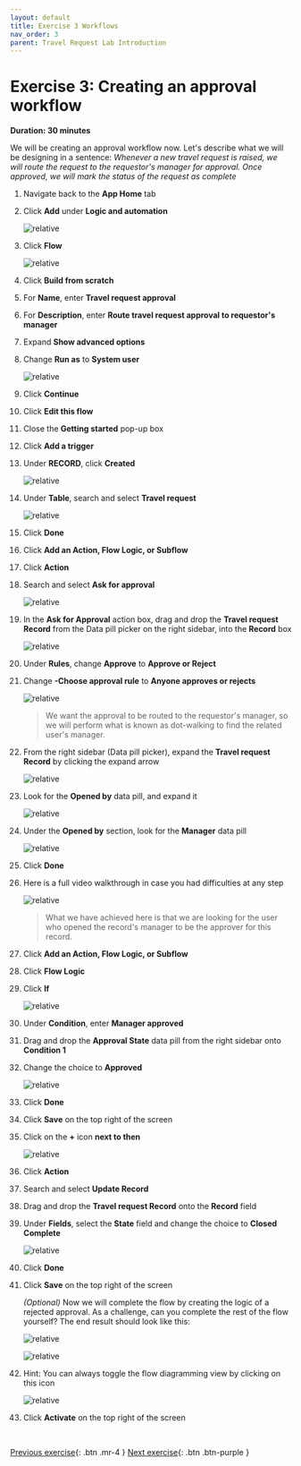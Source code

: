 ```yaml
---
layout: default
title: Exercise 3 Workflows
nav_order: 3
parent: Travel Request Lab Introduction
---
```

# Exercise 3: Creating an approval workflow

**Duration: 30 minutes**

We will be creating an approval workflow now. Let's describe what we will be designing in a sentence: *Whenever a new travel request is raised, we will route the request to the requestor's manager for approval. Once approved, we will mark the status of the request as complete*

1. Navigate back to the **App Home** tab

1. Click **Add** under **Logic and automation**

    ![relative](images/addworkflow.png)

1. Click **Flow**

    ![relative](images/clickflow.png)

1. Click **Build from scratch**

1. For **Name**, enter **Travel request approval**

1. For **Description**, enter **Route travel request approval to requestor's manager**

1. Expand **Show advanced options**

1. Change **Run as** to **System user**

    ![relative](images/flowname.png)

1. Click **Continue**

1. Click **Edit this flow**

1. Close the **Getting started** pop-up box

1. Click **Add a trigger**

1. Under **RECORD**, click **Created**

    ![relative](images/addtrigger.png)
    
1. Under **Table**, search and select **Travel request**

    ![relative](images/tableselect.png)

1. Click **Done**

1. Click **Add an Action, Flow Logic, or Subflow**

1. Click **Action**

1. Search and select **Ask for approval**

    ![relative](images/askforapproval.png)

1. In the **Ask for Approval** action box, drag and drop the **Travel request Record** from the Data pill picker on the right sidebar, into the **Record** box

    ![relative](images/dragrecord.png)

1. Under **Rules**, change **Approve** to **Approve or Reject**

1. Change **-Choose approval rule** to **Anyone approves or rejects**

    ![relative](images/afa.png)

    >We want the approval to be routed to the requestor's manager, so we will perform what is known as dot-walking to find the related user's manager.

1. From the right sidebar (Data pill picker), expand the **Travel request Record** by clicking the expand arrow

    ![relative](images/expanddatapill.png)

1. Look for the **Opened by** data pill, and expand it

    ![relative](images/openedby.png)

1. Under the **Opened by** section, look for the **Manager** data pill

    ![relative](images/dropmanager.png)

1. Click **Done**

1. Here is a full video walkthrough in case you had difficulties at any step

   ![relative](images/afastep.gif)

    >What we have achieved here is that we are looking for the user who opened the record's manager to be the approver for this record.

1. Click **Add an Action, Flow Logic, or Subflow**

1. Click **Flow Logic**

1. Click **If**

    ![relative](images/if.png)

1. Under **Condition**, enter **Manager approved**

1. Drag and drop the **Approval State** data pill from the right sidebar onto **Condition 1**

1. Change the choice to **Approved**

    ![relative](images/stateapproved.png)

1. Click **Done**

1. Click **Save** on the top right of the screen

1. Click on the **+** icon **next to then**

    ![relative](images/thenplus.png)

1. Click **Action**

1. Search and select **Update Record**

1. Drag and drop the **Travel request Record** onto the **Record** field

1. Under **Fields**, select the **State** field and change the choice to **Closed Complete**

    ![relative](images/closedcomplete.png)

1. Click **Done**

1. Click **Save** on the top right of the screen

    *(Optional)* Now we will complete the flow by creating the logic of a rejected approval. As a challenge, can you complete the rest of the flow yourself? The end result should look like this:

    ![relative](images/rejected1.png) 

    ![relative](images/rejected2.png)

1. Hint: You can always toggle the flow diagramming view by clicking on this icon

    ![relative](images/flowdiagram.png)

1. Click **Activate** on the top right of the screen

<br>

[Previous exercise][Exercise2]{: .btn .mr-4 }
[Next exercise][Exercise4]{: .btn .btn-purple }


[OldTravelRequestLabLink]: https://shaoservicenow.github.io/travelrequest
[TravelRequestLabLink]: https://creatorworkflowsnow.github.io/lab_travelrequest
[TravelRequestLabHome]: https://creatorworkflowsnow.github.io/lab_travelrequest

[Exercise1]: https://creatorworkflowsnow.github.io/lab_travelrequest/Exercise%201.html
[Exercise2]: https://creatorworkflowsnow.github.io/lab_travelrequest/Exercise%202.html
[Exercise3]: https://creatorworkflowsnow.github.io/lab_travelrequest/Exercise%203.html
[Exercise4]: https://creatorworkflowsnow.github.io/lab_travelrequest/Exercise%204.html
[Exercise5]: https://creatorworkflowsnow.github.io/lab_travelrequest/Exercise%205%20(Bonus).html
[Exercise6]: https://creatorworkflowsnow.github.io/lab_travelrequest/Exercise%206%20(Bonus).html
[Exercise7]: https://creatorworkflowsnow.github.io/lab_travelrequest/Exercise%207%20(Bonus)%20Chatbot.html